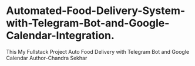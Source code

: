 # Automated-Food-Delivery-System-with-Telegram-Bot-and-Google-Calendar-Integration.
This My Fullstack Project Auto Food Delivery with Telegram Bot and Google Calendar 
Author-Chandra Sekhar
